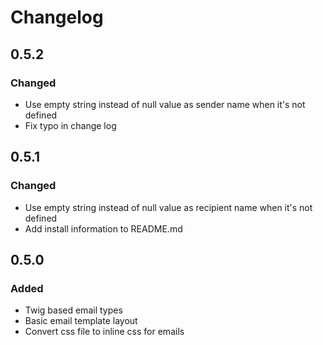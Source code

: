 # Changelog

## 0.5.2

### Changed

- Use empty string instead of null value as sender name when it's not defined
- Fix typo in change log 

## 0.5.1

### Changed

- Use empty string instead of null value as recipient name when it's not defined
- Add install information to README.md

## 0.5.0

### Added

- Twig based email types 
- Basic email template layout 
- Convert css file to inline css for emails 